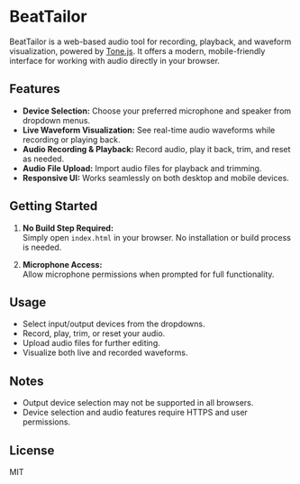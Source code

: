 # BeatTailor

BeatTailor is a web-based audio tool for recording, playback, and waveform visualization, powered by [Tone.js](https://tonejs.github.io/). It offers a modern, mobile-friendly interface for working with audio directly in your browser.

## Features

- **Device Selection:** Choose your preferred microphone and speaker from dropdown menus.
- **Live Waveform Visualization:** See real-time audio waveforms while recording or playing back.
- **Audio Recording & Playback:** Record audio, play it back, trim, and reset as needed.
- **Audio File Upload:** Import audio files for playback and trimming.
- **Responsive UI:** Works seamlessly on both desktop and mobile devices.

## Getting Started

1. **No Build Step Required:**  
   Simply open `index.html` in your browser. No installation or build process is needed.

2. **Microphone Access:**  
   Allow microphone permissions when prompted for full functionality.

## Usage

- Select input/output devices from the dropdowns.
- Record, play, trim, or reset your audio.
- Upload audio files for further editing.
- Visualize both live and recorded waveforms.

## Notes

- Output device selection may not be supported in all browsers.
- Device selection and audio features require HTTPS and user permissions.

## License

MIT
